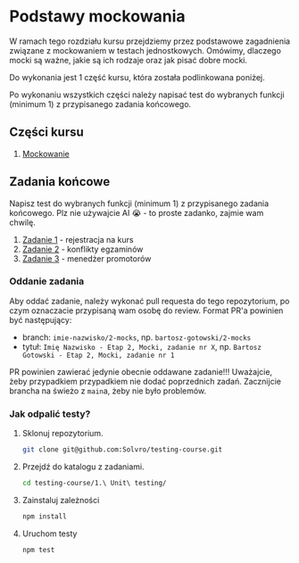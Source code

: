 # Podstawy mockowania

W ramach tego rozdziału kursu przejdziemy przez podstawowe zagadnienia związane z mockowaniem w testach jednostkowych. Omówimy, dlaczego mocki są ważne, jakie są ich rodzaje oraz jak pisać dobre mocki.

Do wykonania jest 1 część kursu, która została podlinkowana poniżej.

Po wykonaniu wszystkich części należy napisać test do wybranych funkcji (minimum 1) z przypisanego zadania końcowego.

## Części kursu

1. [Mockowanie](https://drive.google.com/drive/folders/1-C_pF9MM_6uknDpgSnPNFbwXppMEt2Vw?usp=drive_link)

## Zadania końcowe

Napisz test do wybranych funkcji (minimum 1) z przypisanego zadania końcowego. Plz nie używajcie AI 😭 - to proste zadanko, zajmie wam chwilę.

1. [Zadanie 1](./Task%2001%20-%20Course%20registration/) - rejestracja na kurs
2. [Zadanie 2](./Task%2002%20-%20Exam%20conflicts/) - konflikty egzaminów
3. [Zadanie 3](./Task%2003%20-%20Supervisor%20Manager/) - menedżer promotorów

### Oddanie zadania

Aby oddać zadanie, należy wykonać pull requesta do tego repozytorium, po czym oznaczacie przypisaną wam osobę do review. Format PR'a powinien być następujący:

- branch: `imie-nazwisko/2-mocks`, np. `bartosz-gotowski/2-mocks`
- tytuł: `Imię Nazwisko - Etap 2, Mocki, zadanie nr X`, np. `Bartosz Gotowski - Etap 2, Mocki, zadanie nr 1`

PR powinien zawierać jedynie obecnie oddawane zadanie!!! Uważajcie, żeby przypadkiem przypadkiem nie dodać poprzednich zadań. Zacznijcie brancha na świeżo z `main`a, żeby nie było problemów.

### Jak odpalić testy?

1. Sklonuj repozytorium.

   ```sh
   git clone git@github.com:Solvro/testing-course.git
   ```

1. Przejdź do katalogu z zadaniami.

   ```sh
   cd testing-course/1.\ Unit\ testing/
   ```

1. Zainstaluj zależności

   ```sh
   npm install
   ```

1. Uruchom testy

   ```sh
   npm test
   ```
